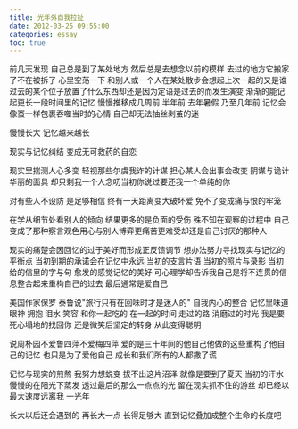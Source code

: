 ```yaml
---
title: 光年外自我拉扯
date: 2012-03-25 09:55:00
categories: essay
toc: true
---
```



前几天发现 自己总是到了某处地方 然后总是去想念以前的模样 去过的地方它搬家了不在被拆了 心里空荡一下 和别人或一个人在某处散步会想起上次一起的又是谁 过去的某个位子放置了什么东西却还是因为定语是过去的而发生演变 渐渐的能记起更长一段时间里的记忆 慢慢推移成几周前 半年前 去年暑假 乃至几年前 记忆会像蚕一样包裹吞噬当时的心情 自己却无法抽丝剥茧的迷

<!-- more -->


慢慢长大 记忆越来越长

现实与记忆纠结 变成无可救药的自恋 

现实里揣测人心多变 轻视那些尔虞我诈的计谋 担心某人会出事会改变 阴谋与诡计 华丽的面具 却只剩我一个人念叨当初你说过要还我一个单纯的你

对有些人不设防 是足够相信 终有一天距离变大破坏爱 免不了变成痛与恨的牢笼

在学从细节处看别人的倾向 结果更多的是负面的受伤 殊不知在观察的过程中 自己变成了那种察言观色用心与别人博弈更痛苦更难受却还是自己讨厌的那种人

现实的痛楚会因回忆的过于美好而形成正反馈调节 想办法努力寻找现实与记忆的平衡点 当初到期的承诺会在记忆中永远 当初的支言片语 当初的照片与录影 当初给的信里的字与句 愈发的感觉记忆的美好 可心理学却告诉我自己是将不连贯的信息整合起来重构自己的过去 最后通常是爱自己

美国作家保罗 泰鲁说"旅行只有在回味时才是迷人的" 自我内心的整合 记忆里味道 眼神 拥抱 泪水 笑容 和你一起吃的 在一起的时间 走过的路 消磨过的时光 我是要死心塌地的找回你 还是微笑后坚定的转身 从此变得聪明

说周朴园不爱鲁四萍不爱梅四萍 爱的是三十年间的他自己他做的这些重构了他自己的记忆 也只是为了爱他自己 成长和我们所有的人都撒了谎

记忆与现实的煎熬 我努力想蜕变 拔不出这片沼泽 就像是要到了夏天 当初的汗水 慢慢的在阳光下蒸发 透过最后的那么一点点的光 留在现实抓不住的游丝 却已经以最大速度远离我 一光年

长大以后还会遇到的 再长大一点 长得足够大 直到记忆叠加成整个生命的长度吧
